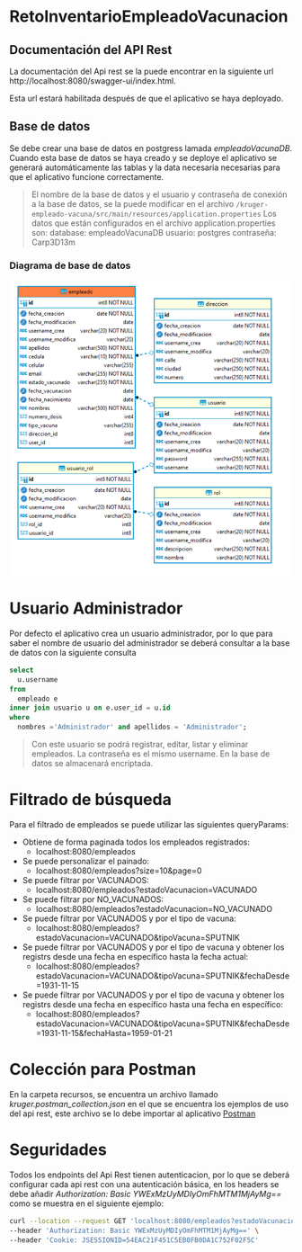 # RetoInventarioEmpleadoVacunacion

## Documentación del API Rest 
La documentación del Api rest se la puede encontrar en la siguiente url http://localhost:8080/swagger-ui/index.html.

Esta url estará habilitada después de que el aplicativo se haya deployado.

## Base de datos
Se debe crear una base de datos en postgress lamada *empleadoVacunaDB*.   Cuando esta base de datos se haya creado y se deploye el aplicativo se generará automáticamente las tablas y la data necesaria necesarias para que el aplicativo funcione correctamente.

> El nombre de la base de datos y el usuario y contraseña de conexión a la base de datos, se la puede modificar en el archivo `/kruger-empleado-vacuna/src/main/resources/application.properties`
> Los datos que están configurados en el archivo application.properties son: 
> database: empleadoVacunaDB
> usuario: postgres
> contraseña: Carp3D13m

### Diagrama de base de datos
![Diagrama entidad relación](/recursos/DerEmpleadoVacuna.png)

# Usuario Administrador
Por defecto el aplicativo crea un usuario administrador, por lo que para saber el nombre de usuario del administrador se deberá consultar a la base de datos con la siguiente consulta
``` sql
select 
  u.username 
from 
  empleado e 
inner join usuario u on e.user_id = u.id 
where 
  nombres ='Administrador' and apellidos = 'Administrador';
```

> Con este usuario se podrá registrar, editar, listar y eliminar empleados.
> La contraseña es el mismo username.  En la base de datos se almacenará encriptada.

# Filtrado de búsqueda
Para el filtrado de empleados se puede utilizar las siguientes queryParams:

- Obtiene de forma paginada todos los empleados registrados: 
  - localhost:8080/empleados
- Se puede personalizar el painado: 
  - localhost:8080/empleados?size=10&page=0
- Se puede filtrar por VACUNADOS: 
  - localhost:8080/empleados?estadoVacunacion=VACUNADO
- Se puede filtrar por NO_VACUNADOS: 
  - localhost:8080/empleados?estadoVacunacion=NO_VACUNADO
- Se puede filtrar por VACUNADOS y por el tipo de vacuna: 
  - localhost:8080/empleados?estadoVacunacion=VACUNADO&tipoVacuna=SPUTNIK
- Se puede filtrar por VACUNADOS y por el tipo de vacuna y obtener los registrs desde una fecha en específico hasta la fecha actual: 
  - localhost:8080/empleados?estadoVacunacion=VACUNADO&tipoVacuna=SPUTNIK&fechaDesde=1931-11-15
- Se puede filtrar por VACUNADOS y por el tipo de vacuna y obtener los registrs desde una fecha en específico hasta una fecha en específico: 
  - localhost:8080/empleados?estadoVacunacion=VACUNADO&tipoVacuna=SPUTNIK&fechaDesde=1931-11-15&fechaHasta=1959-01-21

# Colección para Postman
En la carpeta recursos, se encuentra un archivo llamado *kruger.postman_collection.json* en el que se encuentra los ejemplos de uso del api rest, este archivo se lo debe importar al aplicativo [Postman](https://www.postman.com/)

# Seguridades
Todos los endpoints del Api Rest tienen autenticacion, por lo que se deberá configurar cada api rest con una autenticación básica, en los headers se debe añadir *Authorization: Basic YWExMzUyMDIyOmFhMTM1MjAyMg==* como se muestra en el siguiente ejemplo:
```bash
curl --location --request GET 'localhost:8080/empleados?estadoVacunacion=VACUNADO&tipoVacuna=SPUTNIK&fechaDesde=1931-11-15&fechaHasta=1959-01-21' \
--header 'Authorization: Basic YWExMzUyMDIyOmFhMTM1MjAyMg==' \
--header 'Cookie: JSESSIONID=54EAC21F451C5EB0FB0DA1C752F02F5C'
```
